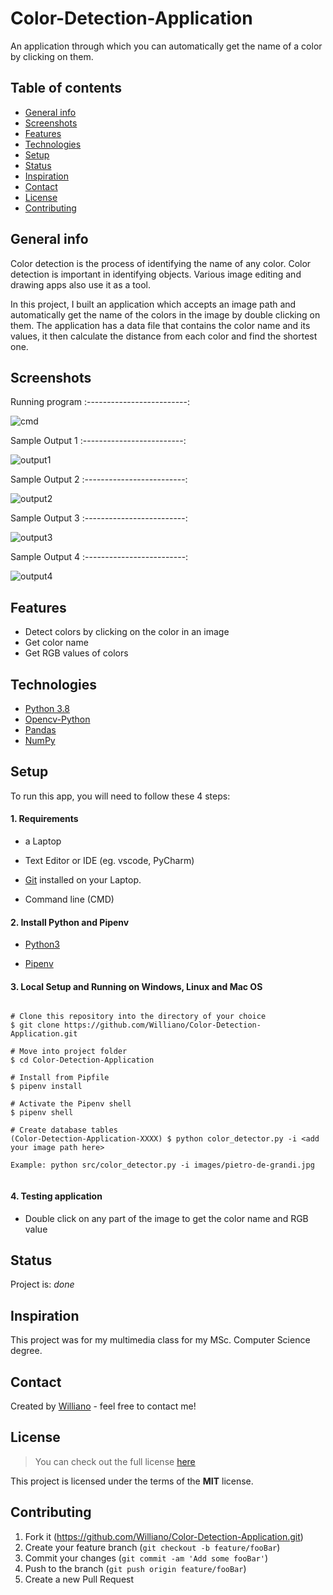 # Color-Detection-Application
An application through which you can automatically get the name of a color by clicking on them.


## Table of contents
* [General info](#general-info)
* [Screenshots](#screenshots)
* [Features](#features)
* [Technologies](#technologies)
* [Setup](#setup)
* [Status](#status)
* [Inspiration](#inspiration)
* [Contact](#contact)
* [License](#license)
* [Contributing](#contributing)


## General info

Color detection is the process of identifying the name of any color.  Color detection is important in identifying objects. Various image editing and drawing apps also use it as a tool.

In this project, I built an application which accepts an image path and automatically get the name of the colors in the image by double clicking on them.
The application has a data file that contains the color name and its values, it then calculate the distance from each color and find the shortest one.



## Screenshots

 Running program
:-------------------------:

![cmd](https://user-images.githubusercontent.com/19711677/108757364-5e2e8b80-750f-11eb-957e-c301f5c6990d.PNG)


 Sample Output 1
:-------------------------:

![output1](https://user-images.githubusercontent.com/19711677/108757367-5ec72200-750f-11eb-8334-0012c77edf71.PNG)


 Sample Output 2
:-------------------------:

![output2](https://user-images.githubusercontent.com/19711677/108757383-64246c80-750f-11eb-9e52-0ec99e8d2cdf.PNG)

 Sample Output 3
:-------------------------:

![output3](https://user-images.githubusercontent.com/19711677/108757396-6686c680-750f-11eb-92f4-2604366ad84b.PNG)

 Sample Output 4
:-------------------------:

![output4](https://user-images.githubusercontent.com/19711677/108757386-65559980-750f-11eb-8c4a-15f1994e9259.PNG)


## Features

* Detect colors by clicking on the color in an image
* Get color name
* Get RGB values of colors 


## Technologies
* [Python 3.8](https://www.python.org/)
* [Opencv-Python](https://opencv.org/)
* [Pandas](https://pandas.pydata.org/)
* [NumPy](https://numpy.org/)



## Setup

To run this app, you will need to follow these 4 steps:

#### 1. Requirements
  - a Laptop

  - Text Editor or IDE (eg. vscode, PyCharm)

  - [Git](https://git-scm.com/book/en/v2/Getting-Started-Installing-Git) installed on your Laptop.
  
  - Command line (CMD) 


#### 2. Install Python and Pipenv
  - [Python3](https://www.python.org/downloads/)
  

  - [Pipenv](https://pipenv-es.readthedocs.io/es/stable/)

#### 3. Local Setup and Running on Windows, Linux and Mac OS

  ```
  
  # Clone this repository into the directory of your choice
  $ git clone https://github.com/Williano/Color-Detection-Application.git

  # Move into project folder
  $ cd Color-Detection-Application

  # Install from Pipfile
  $ pipenv install

  # Activate the Pipenv shell
  $ pipenv shell

  # Create database tables
  (Color-Detection-Application-XXXX) $ python color_detector.py -i <add your image path here>
  
  Example: python src/color_detector.py -i images/pietro-de-grandi.jpg
  

  ```
  
  #### 4. Testing application
  
  - Double click on any part of the image to get the color name and RGB value


## Status
Project is: _done_

## Inspiration
This project was for my multimedia class for my MSc. Computer Science degree.

## Contact
Created by [Williano](https://williano.github.io/) - feel free to contact me!

## License
>You can check out the full license [here](https://github.com/Williano/Color-Detection-Application/blob/main/LICENSE)

This project is licensed under the terms of the **MIT** license.

## Contributing

1. Fork it (<https://github.com/Williano/Color-Detection-Application.git>)
2. Create your feature branch (`git checkout -b feature/fooBar`)
3. Commit your changes (`git commit -am 'Add some fooBar'`)
4. Push to the branch (`git push origin feature/fooBar`)
5. Create a new Pull Request

